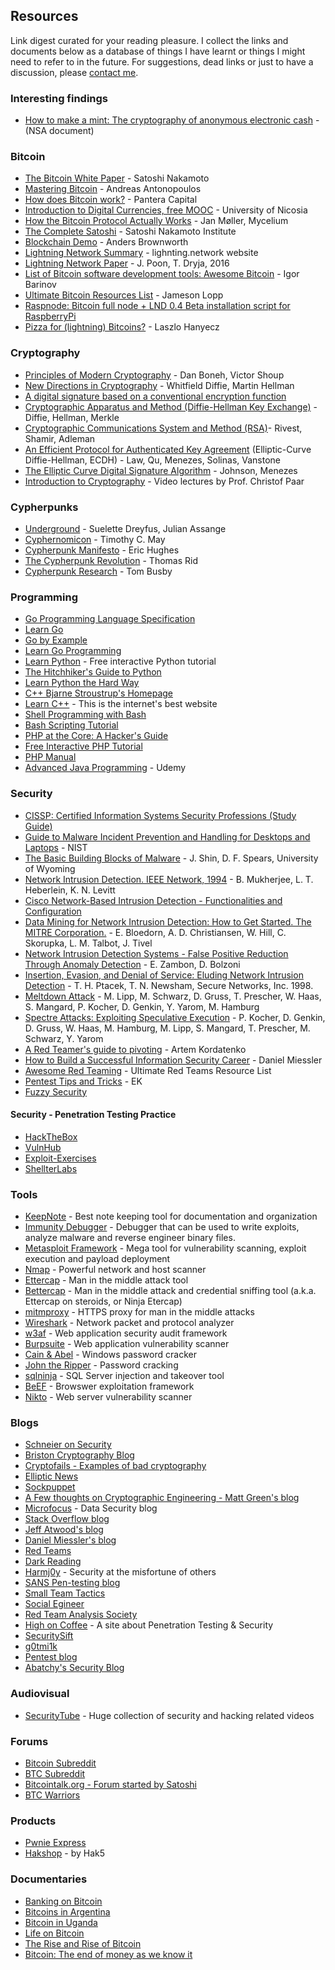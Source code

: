 ## Resources

Link digest curated for your reading pleasure. I collect the links and documents below as a database of things I have learnt or things I might need to refer to in the future. For suggestions, dead links or just to have a discussion, please [contact me](mailto:violarisgeorge@gmail.com).

### Interesting findings
- [How to make a mint: The cryptography of anonymous electronic cash](nsamint.html) - (NSA document)

### Bitcoin
- [The Bitcoin White Paper](https://bitcoin.org/bitcoin.pdf) - Satoshi Nakamoto
- [Mastering Bitcoin](https://unglueit-files.s3.amazonaws.com/ebf/05db7df4f31840f0a873d6ea14dcc28d.pdf) - Andreas Antonopoulos
- [How does Bitcoin work?](http://panteracapital.com/wp-content/uploads/43517996c44ec1d3372ed7eb0a6138bd-pantera.primer.03.2014-af.pdf) - Pantera Capital
- [Introduction to Digital Currencies, free MOOC](https://digitalcurrency.unic.ac.cy/free-introductory-mooc/) - University of Nicosia
- [How the Bitcoin Protocol Actually Works](https://gotocon.com/dl/goto-cph-sept-2014/slides/JanMller_HowTheBitcoinProtocolActuallyWorks.pdf) - Jan Møller, Mycelium
- [The Complete Satoshi](http://satoshi.nakamotoinstitute.org/) - Satoshi Nakamoto Institute
- [Blockchain Demo](https://anders.com/blockchain/) - Anders Brownworth
- [Lightning Network Summary](https://drive.google.com/open?id=1OQLRc3MiKoDhVi5PytbsBk7nRjtAzlvS) - lighnting.network website
- [Lightning Network Paper](https://drive.google.com/open?id=1W2E3aOa66_s1JwGELpOowTZVbmV3hzOE) - J. Poon, T. Dryja, 2016
- [List of Bitcoin software development tools: Awesome Bitcoin](https://github.com/igorbarinov/awesome-bitcoin) - Igor Barinov
- [Ultimate Bitcoin Resources List](http://lopp.net/bitcoin.html) - Jameson Lopp
- [Raspnode: Bitcoin full node + LND 0.4 Beta installation script for RaspberryPi](https://github.com/jochemin/raspnode)
- [Pizza for (lightning) Bitcoins?](pizza-for-lightning-bitcoins.html) - Laszlo Hanyecz


### Cryptography
- [Principles of Modern Cryptography](https://crypto.stanford.edu/~dabo/cryptobook/draft_0_2.pdf) - Dan Boneh, Victor Shoup
- [New Directions in Cryptography](https://www-ee.stanford.edu/~hellman/publications/24.pdf) - Whitfield Diffie, Martin Hellman
- [A digital signature based on a conventional encryption function](https://www.dropbox.com/s/uwsiungepm7xbjj/merkle%5B1%5D.pdf?dl=0)
- [Cryptographic Apparatus and Method (Diffie-Hellman Key Exchange)](https://docs.google.com/viewer?url=patentimages.storage.googleapis.com/pdfs/US4200770.pdf) - Diffie, Hellman, Merkle
- [Cryptographic Communications System and Method (RSA)](https://docs.google.com/viewer?url=patentimages.storage.googleapis.com/pdfs/US4405829.pdf)- Rivest, Shamir, Adleman
- [An Efficient Protocol for Authenticated Key Agreement](http://cacr.uwaterloo.ca/techreports/1998/corr98-05.pdf) (Elliptic-Curve Diffie-Hellman, ECDH) - Law, Qu, Menezes, Solinas, Vanstone
- [The Elliptic Curve Digital Signature Algorithm](http://residentrf.ucoz.ru/_ld/0/34_Digital_Signatu.pdf) - Johnson, Menezes
- [Introduction to Cryptography](https://www.youtube.com/channel/UC1usFRN4LCMcfIV7UjHNuQg/videos "Video Lectures") - Video lectures by Prof. Christof Paar

### Cypherpunks
- [Underground](https://drive.google.com/open?id=0B-SzhzqoXgcPTHJ5MXhGVVhKZlU) - Suelette Dreyfus, Julian Assange
- [Cyphernomicon](https://drive.google.com/open?id=0B-SzhzqoXgcPYXFzTjUtb0NzcGs) - Timothy C. May
- [Cypherpunk Manifesto](https://drive.google.com/open?id=0B-SzhzqoXgcPYXFzTjUtb0NzcGs) - Eric Hughes
- [The Cypherpunk Revolution](https://drive.google.com/open?id=0B-SzhzqoXgcPZzBTTTl2M3V4bzA) - Thomas Rid
- [Cypherpunk Research](https://github.com/tombusby/cypherpunk-research) - Tom Busby

### Programming
- [Go Programming Language Specification](https://golang.org/ref/spec)
- [Learn Go](https://github.com/golang/go/wiki/Learn)
- [Go by Example](https://gobyexample.com/)
- [Learn Go Programming](https://blog.learngoprogramming.com/)
- [Learn Python](https://www.learnpython.org/) - Free interactive Python tutorial
- [The Hitchhiker's Guide to Python](http://docs.python-guide.org/en/latest/intro/learning/)
- [Learn Python the Hard Way](https://learnpythonthehardway.org/)
- [C++ Bjarne Stroustrup's Homepage](http://www.stroustrup.com/C++.html)
- [Learn C++](http://www.learncpp.com/) - This is the internet's best website
- [Shell Programming with Bash](http://matt.might.net/articles/bash-by-example/)
- [Bash Scripting Tutorial](https://linuxconfig.org/bash-scripting-tutorial)
- [PHP at the Core: A Hacker's Guide](http://php.net/manual/en/internals2.php)
- [Free Interactive PHP Tutorial](http://www.learn-php.org/)
- [PHP Manual](http://php.net/manual/en/)
- [Advanced Java Programming](https://www.udemy.com/advanced-java-programming/) - Udemy

### Security
- [CISSP: Certified Information Systems Security Professions (Study Guide)](https://drive.google.com/file/d/1JkIGC9V-yZG29hGPnaSMOj9YfwCWsyAN/view?usp=sharing)
- [Guide to Malware Incident Prevention and Handling for Desktops and Laptops](https://drive.google.com/file/d/1kIgolZAvAmcs3xc3SCDT_cUEHNh28nda/view?usp=sharing) - NIST
- [The Basic Building Blocks of Malware](https://drive.google.com/open?id=1PMEyHAkxsBzEhqh9PGprfEdXG9fgB3jw) - J. Shin, D. F. Spears, University of Wyoming
- [Network Intrusion Detection. IEEE Network, 1994](https://drive.google.com/open?id=175gOUqy8xouuUWr85hFhSZhsdpRuTDif) - B. Mukherjee, L. T. Heberlein, K. N. Levitt
- [Cisco Network-Based Intrusion Detection - Functionalities and Configuration](https://drive.google.com/open?id=1KZTNY2NkQVpoNo8h0CpKeQ1meMwQcCMC)
- [Data Mining for Network Intrusion Detection:  How to Get Started. The MITRE Corporation.](https://drive.google.com/open?id=1TI02bncUIZvxReF_mZPv_yY_yyYLM4-f) - E. Bloedorn,  A. D. Christiansen,  W. Hill, C. Skorupka,  L. M. Talbot,  J. Tivel
- [Network Intrusion Detection Systems - False Positive Reduction Through Anomaly Detection](https://drive.google.com/open?id=1J3Ke7vHXo-kPfilFSK0X02q2dwtrrRF9) - E. Zambon, D. Bolzoni
- [Insertion, Evasion, and Denial of Service: Eluding Network Intrusion Detection](https://drive.google.com/open?id=19FIodZJyERgiT04GTwOWl5tuZi-hVZzp) - T. H. Ptacek, T. N. Newsham, Secure Networks, Inc. 1998.
- [Meltdown Attack](https://drive.google.com/open?id=1m31KmBtY-n89sPUSsZvhYHgE_aiYfeU6) - M. Lipp, M. Schwarz, D. Gruss, T. Prescher, W. Haas, S. Mangard, P. Kocher, D. Genkin, Y. Yarom, M. Hamburg
- [Spectre Attacks: Exploiting Speculative Execution](https://drive.google.com/open?id=1-M3ugPWnkNbemUMLpi2tp0uwCnQavSJN) - P. Kocher, D. Genkin, D. Gruss, W. Haas, M. Hamburg, M. Lipp, S. Mangard, T. Prescher, M. Schwarz, Y. Yarom
- [A Red Teamer's guide to pivoting](https://artkond.com/2017/03/23/pivoting-guide/) - Artem Kordatenko
- [How to Build a Successful Information Security Career](https://danielmiessler.com/blog/build-successful-infosec-career/) - Daniel Miessler
- [Awesome Red Teaming](https://github.com/yeyintminthuhtut/Awesome-Red-Teaming) - Ultimate Red Teams Resource List
- [Pentest Tips and Tricks](https://jivoi.github.io/2015/07/01/pentest-tips-and-tricks/) - EK
- [Fuzzy Security](http://www.fuzzysecurity.com/)

#### Security - Penetration Testing Practice
- [HackTheBox](https://www.hackthebox.eu/)
- [VulnHub](https://www.vulnhub.com/)
- [Exploit-Exercises](https://exploit-exercises.com/)
- [ShellterLabs](https://shellterlabs.com/en/)

### Tools
- [KeepNote](http://keepnote.org/) - Best note keeping tool for documentation and organization
- [Immunity Debugger](http://www.immunityinc.com/products/debugger/) - Debugger that can be used to write exploits, analyze malware and reverse engineer binary files.
- [Metasploit Framework](https://www.metasploit.com/download) - Mega tool for vulnerability scanning, exploit execution and payload deployment
- [Nmap](https://nmap.org/) - Powerful network and host scanner
- [Ettercap](http://www.ettercap-project.org/) - Man in the middle attack tool 
- [Bettercap](https://www.bettercap.org/) - Man in the middle attack and credential sniffing tool (a.k.a. Ettercap on steroids, or Ninja Etercap)
- [mitmproxy](https://mitmproxy.org/) - HTTPS proxy for man in the middle attacks
- [Wireshark](https://www.wireshark.org/) - Network packet and protocol analyzer
- [w3af](http://w3af.org/) - Web application security audit framework
- [Burpsuite](https://portswigger.net/burp/) - Web application vulnerability scanner
- [Cain & Abel](http://www.oxid.it/cain.html) - Windows password cracker
- [John the Ripper](http://www.openwall.com/john/) - Password cracking
- [sqlninja](http://sqlninja.sourceforge.net/) - SQL Server injection and takeover tool
- [BeEF](http://beefproject.com/) - Browswer exploitation framework
- [Nikto](https://cirt.net/nikto2) - Web server vulnerability scanner

### Blogs
- [Schneier on Security](https://www.schneier.com/)
- [Briston Cryptography Blog](http://bristolcrypto.blogspot.com.cy/)
- [Cryptofails - Examples of bad cryptography](http://www.cryptofails.com/)
- [Elliptic News](https://ellipticnews.wordpress.com/)
- [Sockpuppet](https://sockpuppet.org/blog/archives/)
- [A Few thoughts on Cryptographic Engineering - Matt Green's blog](https://blog.cryptographyengineering.com/)
- [Microfocus](https://www.voltage.com/blog/) - Data Security blog
- [Stack Overflow blog](https://stackoverflow.blog/)
- [Jeff Atwood's blog](https://blog.codinghorror.com/)
- [Daniel Miessler's blog](https://danielmiessler.com)
- [Red Teams](https://redteams.net)
- [Dark Reading](https://www.darkreading.com/Default.asp)
- [Harmj0y](http://www.harmj0y.net/blog/) - Security at the misfortune of others
- [SANS Pen-testing blog](https://pen-testing.sans.org/blog/)
- [Small Team Tactics](https://smallteamtactics.com/)
- [Social Egineer](https://www.social-engineer.org/blog/)
- [Red Team Analysis Society](https://www.redanalysis.org/about-2/)
- [High on Coffee](https://highon.coffee) - A site about Penetration Testing & Security
- [SecuritySift](https://www.securitysift.com/)
- [g0tmi1k](https://blog.g0tmi1k.com/)
- [Pentest blog](https://pentest.blog/)
- [Abatchy's Security Blog](https://www.abatchy.com/)

### Audiovisual
- [SecurityTube](http://www.securitytube.net/) - Huge collection of security and hacking related videos

### Forums
- [Bitcoin Subreddit](https://reddit.com/r/bitcoin)
- [BTC Subreddit](https://reddit.com/r/btc)
- [Bitcointalk.org - Forum started by Satoshi](https://bitcointalk.org)
- [BTC Warriors](http://btcwarriors.com/)

### Products
- [Pwnie Express](https://www.pwnieexpress.com/)
- [Hakshop](https://hakshop.com/) - by Hak5

### Documentaries
- [Banking on Bitcoin](https://gostream.is/film/banking-on-bitcoin-18789/watching.html?ep=704633)
- [Bitcoins in Argentina](https://www.youtube.com/watch?v=e__m-w4N7NI)
- [Bitcoin in Uganda](https://www.youtube.com/watch?v=BrRXP1tp6Kw)
- [Life on Bitcoin](https://www.youtube.com/watch?v=xRtC_SZfSk8)
- [The Rise and Rise of Bitcoin](https://www.youtube.com/watch?v=rkoXmwvREmk)
- [Bitcoin: The end of money as we know it](https://www.youtube.com/watch?v=lUF6klWuB38)
